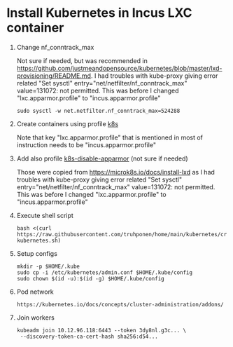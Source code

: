 # Install Kubernetes in Incus LXC container

1. Change nf_conntrack_max

   Not sure if needed, but was recommended in https://github.com/justmeandopensource/kubernetes/blob/master/lxd-provisioning/README.md. I had troubles with kube-proxy giving error related "Set sysctl" entry="net/netfilter/nf_conntrack_max" value=131072: not permitted. This was before I changed "lxc.apparmor.profile" to "incus.apparmor.profile"

       sudo sysctl -w net.netfilter.nf_conntrack_max=524288

2. Create containers using profile [k8s](https://github.com/truhponen/home/blob/main/incus/k8s)

   Note that key "lxc.apparmor.profile" that is mentioned in most of instruction needs to be "incus.apparmor.profile"

3. Add also profile [k8s-disable-apparmor](https://github.com/truhponen/home/blob/main/incus/k8s-disable-apparmor) (not sure if needed)

   Those were copied from https://microk8s.io/docs/install-lxd as I had troubles with kube-proxy giving error related "Set sysctl" entry="net/netfilter/nf_conntrack_max" value=131072: not permitted. This was before I changed "lxc.apparmor.profile" to "incus.apparmor.profile"

5. Execute shell script

       bash <(curl https://raw.githubusercontent.com/truhponen/home/main/kubernetes/crio-kubernetes.sh)

6. Setup configs

       mkdir -p $HOME/.kube
       sudo cp -i /etc/kubernetes/admin.conf $HOME/.kube/config
       sudo chown $(id -u):$(id -g) $HOME/.kube/config

7. Pod network

       https://kubernetes.io/docs/concepts/cluster-administration/addons/

8. Join workers

       kubeadm join 10.12.96.118:6443 --token 3dy8nl.g3c... \
        --discovery-token-ca-cert-hash sha256:d54...
